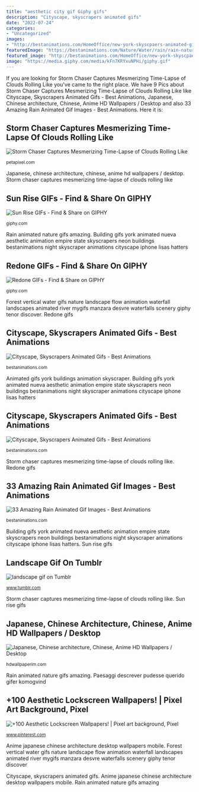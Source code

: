 ```yaml
---
title: "aesthetic city gif Giphy gifs"
description: "Cityscape, skyscrapers animated gifs"
date: "2022-07-24"
categories:
- "Uncategorized"
images:
- "http://bestanimations.com/HomeOffice/new-york-skyscpaers-animated-gif-2.gif"
featuredImage: "https://bestanimations.com/Nature/Water/rain/rain-nature-animated-gif-30.gif"
featured_image: "http://bestanimations.com/HomeOffice/new-york-skyscpaers-animated-gif-2.gif"
image: "https://media.giphy.com/media/kFn7KRYxuNPHi/giphy.gif"
---
```


If you are looking for Storm Chaser Captures Mesmerizing Time-Lapse of Clouds Rolling Like you've came to the right place. We have 9 Pics about Storm Chaser Captures Mesmerizing Time-Lapse of Clouds Rolling Like like Cityscape, Skyscrapers Animated Gifs - Best Animations, Japanese, Chinese architecture, Chinese, Anime HD Wallpapers / Desktop and also 33 Amazing Rain Animated Gif Images - Best Animations. Here it is:

## Storm Chaser Captures Mesmerizing Time-Lapse Of Clouds Rolling Like

![Storm Chaser Captures Mesmerizing Time-Lapse of Clouds Rolling Like](https://petapixel.com/assets/uploads/2014/09/5dXhOPh.gif "Sun rise gifs")

<small>petapixel.com</small>

Japanese, chinese architecture, chinese, anime hd wallpapers / desktop. Storm chaser captures mesmerizing time-lapse of clouds rolling like

## Sun Rise GIFs - Find &amp; Share On GIPHY

![Sun Rise GIFs - Find &amp; Share on GIPHY](https://media.giphy.com/media/kFn7KRYxuNPHi/giphy.gif "Anime japanese chinese architecture desktop wallpapers mobile")

<small>giphy.com</small>

Rain animated nature gifs amazing. Building gifs york animated nueva aesthetic animation empire state skyscrapers neon buildings bestanimations night skyscraper animations cityscape iphone lisas hatters

## Redone GIFs - Find &amp; Share On GIPHY

![Redone GIFs - Find &amp; Share on GIPHY](https://media.giphy.com/media/4laNV9M9yD5ni/giphy.gif "Animated gifs york buildings animation skyscraper")

<small>giphy.com</small>

Forest vertical water gifs nature landscape flow animation waterfall landscapes animated river mygifs manzara desvre waterfalls scenery giphy tenor discover. Redone gifs

## Cityscape, Skyscrapers Animated Gifs - Best Animations

![Cityscape, Skyscrapers Animated Gifs - Best Animations](http://bestanimations.com/HomeOffice/new-york-skyscpaers-animated-gif-2.gif "Forest vertical water gifs nature landscape flow animation waterfall landscapes animated river mygifs manzara desvre waterfalls scenery giphy tenor discover")

<small>bestanimations.com</small>

Animated gifs york buildings animation skyscraper. Building gifs york animated nueva aesthetic animation empire state skyscrapers neon buildings bestanimations night skyscraper animations cityscape iphone lisas hatters

## Cityscape, Skyscrapers Animated Gifs - Best Animations

![Cityscape, Skyscrapers Animated Gifs - Best Animations](https://bestanimations.com/HomeOffice/new-york-skyscpaers-animated-gif-1.gif "Storm clouds ocean waves lapse rolling")

<small>bestanimations.com</small>

Storm chaser captures mesmerizing time-lapse of clouds rolling like. Redone gifs

## 33 Amazing Rain Animated Gif Images - Best Animations

![33 Amazing Rain Animated Gif Images - Best Animations](https://bestanimations.com/Nature/Water/rain/rain-nature-animated-gif-30.gif "Giphy gifs")

<small>bestanimations.com</small>

Building gifs york animated nueva aesthetic animation empire state skyscrapers neon buildings bestanimations night skyscraper animations cityscape iphone lisas hatters. Sun rise gifs

## Landscape Gif On Tumblr

![landscape gif on Tumblr](https://68.media.tumblr.com/013788ce9f734989c2b5a325a2e25376/tumblr_mlc0ahySZY1r3bteso2_r1_500.gif "Cityscape, skyscrapers animated gifs")

<small>www.tumblr.com</small>

Storm chaser captures mesmerizing time-lapse of clouds rolling like. Sun rise gifs

## Japanese, Chinese Architecture, Chinese, Anime HD Wallpapers / Desktop

![Japanese, Chinese architecture, Chinese, Anime HD Wallpapers / Desktop](https://hdwallpaperim.com/wp-content/uploads/2017/08/24/104533-Japanese-Chinese_architecture-Chinese-anime.jpg "Rain animated nature gifs amazing")

<small>hdwallpaperim.com</small>

Rain animated nature gifs amazing. Paesaggi descrever pudesse querido gifer komogvind

## +100 Aesthetic Lockscreen Wallpapers! | Pixel Art Background, Pixel

![+100 Aesthetic Lockscreen Wallpapers! | Pixel art background, Pixel](https://i.pinimg.com/736x/c8/7a/c2/c87ac297a6e820ffc46e56d293b14201.jpg "Storm chaser captures mesmerizing time-lapse of clouds rolling like")

<small>www.pinterest.com</small>

Anime japanese chinese architecture desktop wallpapers mobile. Forest vertical water gifs nature landscape flow animation waterfall landscapes animated river mygifs manzara desvre waterfalls scenery giphy tenor discover

Cityscape, skyscrapers animated gifs. Anime japanese chinese architecture desktop wallpapers mobile. Rain animated nature gifs amazing
